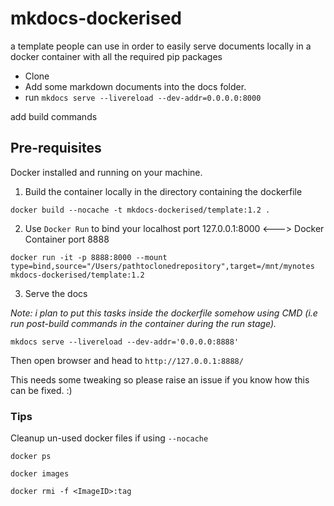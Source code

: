 # mkdocs-dockerised
a template people can use in order to easily serve documents locally in a docker container with all the required pip packages

- Clone
- Add some markdown documents into the docs folder.
- run `mkdocs serve --livereload --dev-addr=0.0.0.0:8000`

add build commands

## Pre-requisites

Docker installed and running on your machine.

1. Build the container locally in the directory containing the dockerfile
```
docker build --nocache -t mkdocs-dockerised/template:1.2 .
```

2. Use `Docker Run` to bind your localhost port 127.0.0.1:8000 <---> Docker Container port 8888 
```
docker run -it -p 8888:8000 --mount type=bind,source="/Users/pathtoclonedrepository",target=/mnt/mynotes mkdocs-dockerised/template:1.2
```

3. Serve the docs 

*Note: i plan to put this tasks inside the dockerfile somehow using CMD (i.e run post-build commands in the container during the run stage).*
```
mkdocs serve --livereload --dev-addr='0.0.0.0:8888'
```

Then open browser and head to `http://127.0.0.1:8888/`

This needs some tweaking so please raise an issue if you know how this can be fixed. :)

### Tips

Cleanup un-used docker files if using `--nocache` 
```
docker ps
```
```
docker images
```
```
docker rmi -f <ImageID>:tag
```
